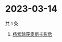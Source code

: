 # 2023-03-14

共 1 条

<!-- BEGIN ZHIHUSEARCH -->
<!-- 最后更新时间 Tue Mar 14 2023 02:08:38 GMT+0800 (China Standard Time) -->
1. [杨紫琼获奥斯卡影后](https://www.zhihu.com/search?q=杨紫琼获奥斯卡影后)
<!-- END ZHIHUSEARCH -->
